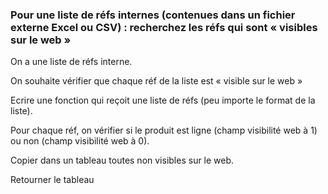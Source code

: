 ### Pour une liste de réfs internes (contenues dans un fichier externe Excel ou CSV) : recherchez les réfs qui sont « visibles sur le web »

On a une liste de réfs interne.

On souhaite vérifier que chaque réf de la liste est « visible sur le web »

Ecrire une fonction qui reçoit une liste de réfs (peu importe le format de la liste). 

Pour chaque réf, on vérifier si le produit est ligne (champ visibilité web à 1) ou non (champ visibilité web à 0).

Copier dans un tableau toutes non visibles sur le web.

Retourner le tableau

